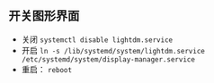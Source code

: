## 开关图形界面
- 关闭
```systemctl disable lightdm.service```
- 开启
```ln -s /lib/systemd/system/lightdm.service /etc/systemd/system/display-manager.service```
- 重启：
```reboot```

